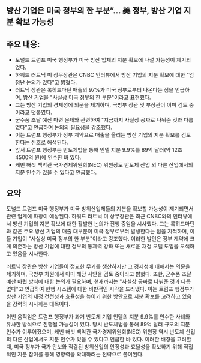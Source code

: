 ## 방산 기업은 미국 정부의 한 부분”… 美 정부, 방산 기업 지분 확보 가능성

## 주요 내용:
*   도널드 트럼프 미국 행정부가 미국 방산 업체의 지분 확보에 나설 가능성이 제기되었다.
*   하워드 러트닉 미 상무장관은 CNBC 인터뷰에서 방산 기업의 지분 확보에 대한 "엄청난 논의가 있다"고 밝혔다.
*   러트닉 장관은 록히드마틴 매출의 97%가 미국 정부로부터 나온다는 점을 언급하며, 방산 기업을 "사실상 미국 정부의 한 부분"이라고 표현했다.
*   그는 방산 기업의 경제성에 의문을 제기하며, 국방부 장관 및 부장관이 이미 검토 중이라고 덧붙였다.
*   군수품 조달 예산 마련 문제와 관련하여 "지금까지 사실상 공짜로 나눠준 것과 다름없다"고 언급하며 논의의 필요성을 강조했다.
*   이는 트럼프 행정부가 정부 계약으로 매출을 올리는 방산 기업의 지분 확보를 검토한다는 신호로 해석된다.
*   앞서 트럼프 행정부는 반도체법을 통해 인텔 지분 9.9%를 89억 달러(약 12조 4500억 원)에 인수한 바 있다.
*   케빈 해싯 백악관 국가경제위원회(NEC) 위원장도 반도체 산업 외 다른 산업에서의 지분 인수가 있을 수 있다고 언급했다.

## 요약

도널드 트럼프 미국 행정부가 미국 방위산업체들의 지분을 확보할 가능성이 제기되면서 관련 업계에 파장이 예상된다. 하워드 러트닉 미 상무장관은 최근 CNBC와의 인터뷰에서 방산 기업의 지분 확보에 대한 활발한 논의가 진행 중임을 시사했다. 그는 록히드마틴과 같은 주요 방산 기업의 매출 대부분이 미국 정부로부터 발생한다는 점을 지적하며, 이들 기업이 "사실상 미국 정부의 한 부분"이라고 강조했다. 이러한 발언은 정부 계약에 크게 의존하는 방산 기업에 대한 정부의 통제력 강화 또는 새로운 재정 모델 도입을 모색하고 있음을 시사한다.

러트닉 장관은 방산 기업들이 정교한 무기를 생산하지만 그 경제성에 대해서는 의문을 제기하며, 국방부 차원에서 이미 해당 사안을 검토 중이라고 밝혔다. 또한, 군수품 조달 예산 마련 방식에 대한 논의가 필요하며, 현재까지는 "사실상 공짜로 나눠준 것과 다름없다"고 언급하여 현행 시스템에 대한 비판적인 시각을 드러냈다. 이는 트럼프 행정부가 방산 기업의 재정 건전성과 효율성을 높이기 위한 방안으로 지분 확보를 고려하고 있음을 강력히 시사하는 대목이다.

이번 움직임은 트럼프 행정부가 과거 반도체 기업 인텔의 지분 9.9%를 인수한 사례와 유사한 방식으로 진행될 가능성이 있다. 당시 반도체법을 통해 89억 달러 규모의 지분 인수가 이루어졌으며, 케빈 해싯 백악관 국가경제위원회(NEC) 위원장 역시 반도체 산업 외 다른 산업에서도 지분 인수가 있을 수 있다고 언급한 바 있다. 이러한 배경을 고려할 때, 미국 정부가 국가 안보와 직결된 방위산업의 안정성과 효율성을 확보하기 위해 직접적인 지분 참여를 통해 영향력을 확대하려는 전략으로 풀이된다.